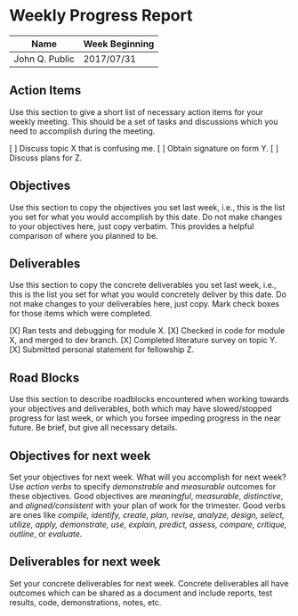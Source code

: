 # Weekly Progress Report

| Name | Week Beginning |
| --- | --- |
| John Q. Public | 2017/07/31 |

## Action Items

Use this section to give a short list of necessary action items for your weekly meeting.  This should be a set of tasks
and discussions which you need to accomplish during the meeting.

[ ] Discuss topic X that is confusing me.
[ ] Obtain signature on form Y.
[ ] Discuss plans for Z.

## Objectives

Use this section to copy the objectives you set last week, i.e., this is the list you set for what you would
accomplish by this date.  Do not make changes to your objectives here, just copy verbatim.  This provides
a helpful comparison of where you planned to be.

## Deliverables

Use this section to copy the concrete deliverables you set last week, i.e., this is the list you set for what you would
concretely deliver by this date.  Do not make changes to your deliverables here, just copy.  Mark check boxes for those
items which were completed.

[X] Ran tests and debugging for module X.
[X] Checked in code for module X, and merged to dev branch.
[X] Completed literature survey on topic Y.
[X] Submitted personal statement for fellowship Z.

## Road Blocks

Use this section to describe roadblocks encountered when working towards your objectives and deliverables, both which may
have slowed/stopped progress for last week, or which you forsee impeding progress in the near future.
Be brief, but give all necessary details.

## Objectives for next week

Set your objectives for next week.  What will you accomplish for next week?  Use *action verbs* to specify
*demonstrable* and *measurable* outcomes for these objectives.  Good objectives are *meaningful*,
*measurable*, *distinctive*, and *aligned/consistent* with your plan of work for the trimester.  Good
verbs are ones like *compile, identify, create, plan, revise, analyze, design, select, utilize, apply,
demonstrate, use, explain, predict, assess, compare, critique, outline*, or *evaluate*.

## Deliverables for next week

Set your concrete deliverables for next week.  Concrete deliverables all have outcomes which can be
shared as a document and include reports, test results, code, demonstrations, notes, etc.